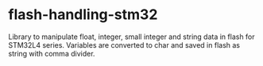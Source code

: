 # flash-handling-stm32
Library to manipulate float, integer, small integer and string data in flash for STM32L4 series. Variables are converted to char and saved in flash as string with comma divider.
